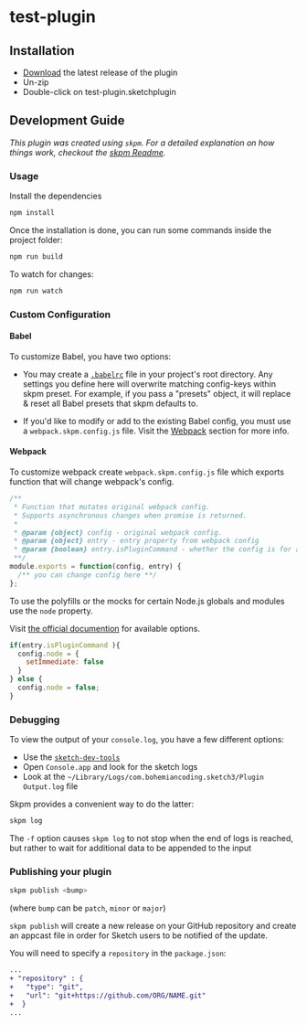 # test-plugin

## Installation

- [Download](../../releases/latest/download/test-plugin.sketchplugin.zip) the latest release of the plugin
- Un-zip
- Double-click on test-plugin.sketchplugin

## Development Guide

_This plugin was created using `skpm`. For a detailed explanation on how things work, checkout the [skpm Readme](https://github.com/skpm/skpm/blob/master/README.md)._

### Usage

Install the dependencies

```bash
npm install
```

Once the installation is done, you can run some commands inside the project folder:

```bash
npm run build
```

To watch for changes:

```bash
npm run watch
```

### Custom Configuration

#### Babel

To customize Babel, you have two options:

- You may create a [`.babelrc`](https://babeljs.io/docs/usage/babelrc) file in your project's root directory. Any settings you define here will overwrite matching config-keys within skpm preset. For example, if you pass a "presets" object, it will replace & reset all Babel presets that skpm defaults to.

- If you'd like to modify or add to the existing Babel config, you must use a `webpack.skpm.config.js` file. Visit the [Webpack](#webpack) section for more info.

#### Webpack

To customize webpack create `webpack.skpm.config.js` file which exports function that will change webpack's config.

```js
/**
 * Function that mutates original webpack config.
 * Supports asynchronous changes when promise is returned.
 *
 * @param {object} config - original webpack config.
 * @param {object} entry - entry property from webpack config
 * @param {boolean} entry.isPluginCommand - whether the config is for a plugin command or a resource
 **/
module.exports = function(config, entry) {
  /** you can change config here **/
};
```

To use the polyfills or the mocks for certain Node.js globals and modules use the `node` property.

Visit [the official documention](https://webpack.js.org/configuration/node/) for available options.

```js
if(entry.isPluginCommand ){
  config.node = {
    setImmediate: false
  }
} else {
  config.node = false;
}
```

### Debugging

To view the output of your `console.log`, you have a few different options:

- Use the [`sketch-dev-tools`](https://github.com/skpm/sketch-dev-tools)
- Open `Console.app` and look for the sketch logs
- Look at the `~/Library/Logs/com.bohemiancoding.sketch3/Plugin Output.log` file

Skpm provides a convenient way to do the latter:

```bash
skpm log
```

The `-f` option causes `skpm log` to not stop when the end of logs is reached, but rather to wait for additional data to be appended to the input

### Publishing your plugin

```bash
skpm publish <bump>
```

(where `bump` can be `patch`, `minor` or `major`)

`skpm publish` will create a new release on your GitHub repository and create an appcast file in order for Sketch users to be notified of the update.

You will need to specify a `repository` in the `package.json`:

```diff
...
+ "repository" : {
+   "type": "git",
+   "url": "git+https://github.com/ORG/NAME.git"
+  }
...
```
